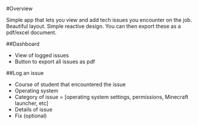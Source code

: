 #Overview

Simple app that lets you view and add tech issues you encounter on the job. Beautiful layout. Simple reactive design. You can then export these as a pdf/excel document.

##Dashboard
*  View of logged issues
* Button to export all issues as pdf

##Log an issue
* Course of student that encountered the issue
* Operating system
* Category of issue = [operating system settings, permissions, Minecraft launcher, etc]
* Details of issue
* Fix (optional)
